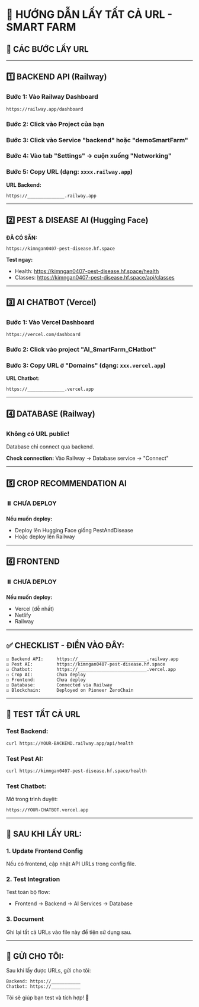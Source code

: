 # 🔗 HƯỚNG DẪN LẤY TẤT CẢ URL - SMART FARM

## 🎯 CÁC BƯỚC LẤY URL

---

## 1️⃣ **BACKEND API (Railway)**

### Bước 1: Vào Railway Dashboard
```
https://railway.app/dashboard
```

### Bước 2: Click vào Project của bạn

### Bước 3: Click vào Service "backend" hoặc "demoSmartFarm"

### Bước 4: Vào tab "Settings" → cuộn xuống "Networking"

### Bước 5: Copy URL (dạng: `xxxx.railway.app`)

**URL Backend:**
```
https://______________.railway.app
```

---

## 2️⃣ **PEST & DISEASE AI (Hugging Face)**

**ĐÃ CÓ SẴN:**
```
https://kimngan0407-pest-disease.hf.space
```

**Test ngay:**
- Health: https://kimngan0407-pest-disease.hf.space/health
- Classes: https://kimngan0407-pest-disease.hf.space/api/classes

---

## 3️⃣ **AI CHATBOT (Vercel)**

### Bước 1: Vào Vercel Dashboard
```
https://vercel.com/dashboard
```

### Bước 2: Click vào project "AI_SmartFarm_CHatbot"

### Bước 3: Copy URL ở "Domains" (dạng: `xxx.vercel.app`)

**URL Chatbot:**
```
https://______________.vercel.app
```

---

## 4️⃣ **DATABASE (Railway)**

### Không có URL public!
Database chỉ connect qua backend.

**Check connection:** Vào Railway → Database service → "Connect"

---

## 5️⃣ **CROP RECOMMENDATION AI**

### ⏸️ CHƯA DEPLOY

**Nếu muốn deploy:**
- Deploy lên Hugging Face giống PestAndDisease
- Hoặc deploy lên Railway

---

## 6️⃣ **FRONTEND**

### ⏸️ CHƯA DEPLOY

**Nếu muốn deploy:**
- Vercel (dễ nhất)
- Netlify
- Railway

---

## ✅ **CHECKLIST - ĐIỀN VÀO ĐÂY:**

```
☑ Backend API:     https://__________________________.railway.app
☑ Pest AI:         https://kimngan0407-pest-disease.hf.space
☑ Chatbot:         https://__________________________.vercel.app
☐ Crop AI:         Chưa deploy
☐ Frontend:        Chưa deploy
☑ Database:        Connected via Railway
☑ Blockchain:      Deployed on Pioneer ZeroChain
```

---

## 🧪 **TEST TẤT CẢ URL**

### Test Backend:
```bash
curl https://YOUR-BACKEND.railway.app/api/health
```

### Test Pest AI:
```bash
curl https://kimngan0407-pest-disease.hf.space/health
```

### Test Chatbot:
Mở trong trình duyệt:
```
https://YOUR-CHATBOT.vercel.app
```

---

## 📝 **SAU KHI LẤY URL:**

### 1. Update Frontend Config
Nếu có frontend, cập nhật API URLs trong config file.

### 2. Test Integration
Test toàn bộ flow:
- Frontend → Backend → AI Services → Database

### 3. Document
Ghi lại tất cả URLs vào file này để tiện sử dụng sau.

---

## 🎯 **GỬI CHO TÔI:**

Sau khi lấy được URLs, gửi cho tôi:
```
Backend: https://___________
Chatbot: https://___________
```

Tôi sẽ giúp bạn test và tích hợp! 🚀

